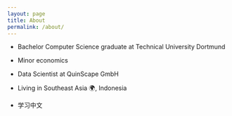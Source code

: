 ```yaml
---
layout: page
title: About
permalink: /about/
---
```

 
* Bachelor Computer Science graduate at Technical University Dortmund
* Minor economics

* Data Scientist at QuinScape GmbH
* Living in Southeast Asia 🌍, Indonesia
* 学习中文
